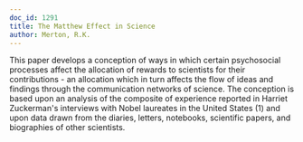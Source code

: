 ```yaml
---
doc_id: 1291
title: The Matthew Effect in Science
author: Merton, R.K.
---
```


This paper develops a conception of ways in which certain psychosocial
processes affect the allocation of rewards to scientists for their 
contributions - an allocation which in turn affects the flow of ideas and
findings through the communication networks of science.  The conception
is based upon an analysis of the composite of experience reported
in Harriet Zuckerman's interviews with Nobel laureates in the United
States (1) and upon data drawn from the diaries, letters, notebooks,
scientific papers, and biographies of other scientists.